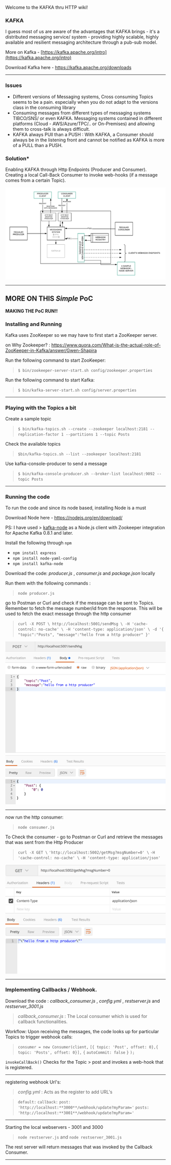 Welcome to the KAFKA thru HTTP wiki!

### KAFKA
I guess most of us are aware of the advantages that KAFKA brings - it's a distributed messaging service/ system -  providing highly scalable, highly available and resilient messaging architecture through a pub-sub model.

More on Kafka - [https://kafka.apache.org/intro](https://kafka.apache.org/intro)

Download Kafka here - https://kafka.apache.org/downloads
***

### Issues

* Different versions of Messaging systems, Cross consuming Topics seems to be a pain. especially when you do not adapt to the versions class in the consuming library 
* Consuming messages from different types of messaging systems TIBCO/SNS/ or even KAFKA. Messaging systems contained in different platforms (Cloud - AWS/Azure/TPC/.. or On-Premises) and allowing them to cross-talk is always difficult.
* KAFKA always PUll than a PUSH : With KAFKA, a Consumer should always be in the listening front and cannot be notified as KAFKA is more of a PULL than a PUSH. 

### Solution*

Enabling KAFKA through Http Endpoints (Producer and Consumer). 
Creating a local Call-Back Consumer to invoke web-hooks (if a message comes from a certain Topic).

![](https://github.com/SanjayJDM/kafka-thru-http/blob/master/HTTP-MESSAGE.png)

***
##  MORE ON THIS _Simple_ PoC


**MAKING THE PoC RUN!!**

### Installing and Running 

Kafka uses ZooKeeper so we may have to first start a ZooKeeper server. 

on Why Zookeeper? : https://www.quora.com/What-is-the-actual-role-of-ZooKeeper-in-Kafka/answer/Gwen-Shapira
 
 Run the following command to start ZooKeeper: 

> `$ bin/zookeeper-server-start.sh config/zookeeper.properties`

 Run the following command to start Kafka: 

> `$ bin/kafka-server-start.sh config/server.properties`
***
### Playing with the Topics a bit

Create a sample topic

> `$ bin/kafka-topics.sh --create --zookeeper localhost:2181 --replication-factor 1 --partitions 1 --topic Posts`

Check the available topics

> `$bin/kafka-topics.sh --list --zookeeper localhost:2181`

Use kafka-console-producer to send a message

> `$ bin/kafka-console-producer.sh --broker-list localhost:9092 --topic Posts`
***
### Running the code

To run the code and since its node based, installing Node is a must

Download Node here - https://nodejs.org/en/download/

PS: I have used > [kafka-node](https://www.npmjs.com/package/kafka-node) as a Node.js client with Zookeeper integration for Apache Kafka 0.8.1 and later.

Install the following through `npm`

* `npm install express`
* `npm install node-yaml-config`
* `npm install kafka-node`


Download the code: _producer.js_ , _consumer.js_ and _package.json_ locally 

Run them with the following commands :

> `node producer.js`

go to Postman or Curl and check if the message can be sent to Topics. Remember to fetch the message number/id from the response. This will be used to fetch the exact message through the http consumer

> `curl -X POST \
>   http://localhost:5001/sendMsg \
>   -H 'cache-control: no-cache' \
>   -H 'content-type: application/json' \
>   -d '{
> 	"topic":"Posts",
> 	"message":"hello from a http producer"
> }'`

![KAFKA NODE ](https://github.com/SanjayJDM/kafka-thru-http/blob/master/HTTPProducer-Postman.png)
***

now run the http consumer:

> `node consumer.js`

To Check the consumer - go to Postman or Curl and retrieve the messages that was sent from the Http Producer

> `curl -X GET \`
>   `'http://localhost:5002/getMsg?msgNumber=0' \`
>   `-H 'cache-control: no-cache' \`
>   `-H 'content-type: application/json' `

![KAFKA NODE ](https://github.com/SanjayJDM/kafka-thru-http/blob/master/HTTPConsumer-Postman.png)
***

### Implementing Callbacks / Webhook.

Download the code : _callback_consumer.js_ , _config.yml_ , _restserver.js_ and  _restserver_3001.js_

> _callback_consumer.js_ : The Local consumer which is used for callback functionalities.

Workflow:
Upon receiving the messages, the code looks up for particular Topics to trigger webhook calls: 

> `consumer = new Consumer(client,`
>         `[{ topic: 'Post', offset: 0},{ topic: 'Posts', offset: 0}],`
>         `{`
>             `autoCommit: false`
>         `}`
>     `);`

`invokeCallBack()` Checks for the Topic > post and invokes a web-hook that is registered.   
__________________________________________________________________________________________________________________
registering webhook Url's:

> _config.yml_ : Acts as the register to add URL's

> `default:`
>   `callback:`
>     `post: 'http://localhost:**3000**/webhook/update?myParam='`
>     `posts: 'http://localhost:**3001**/webhook/update?myParam='`
__________________________________________________________________________________________________________________
  
Starting the local webservers -  3001 and 3000

> `node restserver.js`
and
> `node restserver_3001.js`

The rest server will return messages that was invoked by the Callback Consumer.
***
